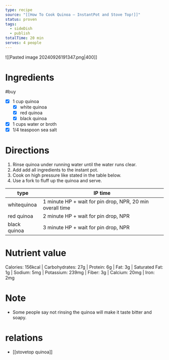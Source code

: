 ```yaml
---
type: recipe
source: "[[How To Cook Quinoa — InstantPot and Stove Top!]]"
status: proven
tags:
  - sideDish
  - publish
totalTime: 20 min
serves: 4 people
---
```

![[Pasted image 20240926191347.png|400]]
# Ingredients
#buy
- [x] 1 cup quinoa
	- [x] white quinoa
	- [x] red quinoa
	- [x] black quinoa
- [x] 1 cups water or broth
- [x] 1/4 teaspoon sea salt
# Directions
1. Rinse quinoa under running water until the water runs clear.
2. Add add all ingredients to the instant pot.
3. Cook on high pressure like stated in the table below.
4. Use a fork to fluff up the quinoa and serve.

| type         | IP time                                                   |
| ------------ | --------------------------------------------------------- |
| whitequinoa  | 1 minute HP + wait for pin drop, NPR, 20 min overall time |
| red quinoa   | 2 minute HP + wait for pin drop, NPR<br>                  |
| black quinoa | 3 minute HP + wait for pin drop, NPR                      |
# Nutrient value
Calories: 156kcal | Carbohydrates: 27g | Protein: 6g | Fat: 3g | Saturated Fat: 1g | Sodium: 5mg | Potassium: 239mg | Fiber: 3g | Calcium: 20mg | Iron: 2mg
# Note
- Some people say not rinsing the quinoa will make it taste bitter and soapy.
# relations
- [[stovetop quinoa]]